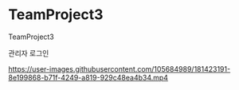 # TeamProject3
TeamProject3

관리자 로그인

https://user-images.githubusercontent.com/105684989/181423191-8e199868-b71f-4249-a819-929c48ea4b34.mp4

